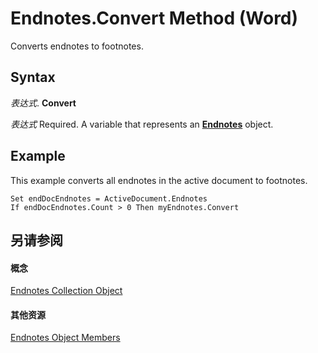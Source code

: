 
# Endnotes.Convert Method (Word)

Converts endnotes to footnotes.


## Syntax

 _表达式_. **Convert**

 _表达式_ Required. A variable that represents an **[Endnotes](32676579-dd41-e83d-a305-fcc2b7cb4f64.md)** object.


## Example

This example converts all endnotes in the active document to footnotes.


```
Set endDocEndnotes = ActiveDocument.Endnotes 
If endDocEndnotes.Count > 0 Then myEndnotes.Convert
```


## 另请参阅


#### 概念


[Endnotes Collection Object](32676579-dd41-e83d-a305-fcc2b7cb4f64.md)
#### 其他资源


[Endnotes Object Members](http://msdn.microsoft.com/library/b70ef623-9c2a-6cb9-acb3-64d3f150b62a%28Office.15%29.aspx)
